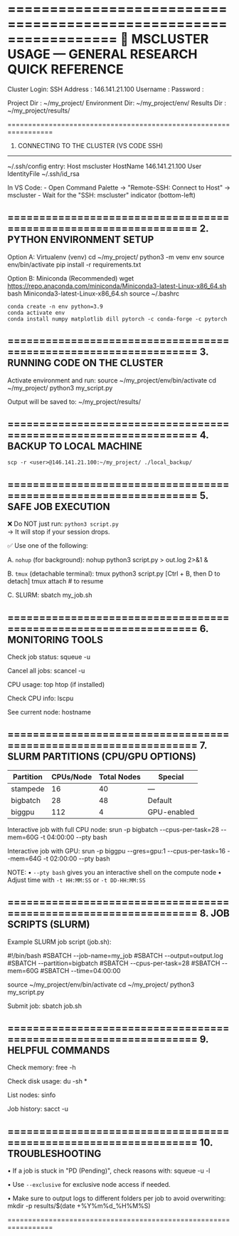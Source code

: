 =================================================================
🧠 MSCLUSTER USAGE — GENERAL RESEARCH QUICK REFERENCE
=================================================================

Cluster Login:
    SSH Address  : 146.141.21.100
    Username     : <your-username>
    Password     : <default-password>

Project Dir    : ~/my_project/
Environment Dir: ~/my_project/env/
Results Dir    : ~/my_project/results/

=================================================================
1. CONNECTING TO THE CLUSTER (VS CODE SSH)
-----------------------------------------------------------------
~/.ssh/config entry:
    Host mscluster
        HostName 146.141.21.100
        User <your-username>
        IdentityFile ~/.ssh/id_rsa

In VS Code:
    - Open Command Palette → "Remote-SSH: Connect to Host" → mscluster
    - Wait for the "SSH: mscluster" indicator (bottom-left)

=================================================================
2. PYTHON ENVIRONMENT SETUP
-----------------------------------------------------------------
Option A: Virtualenv (venv)
    cd ~/my_project/
    python3 -m venv env
    source env/bin/activate
    pip install -r requirements.txt

Option B: Miniconda (Recommended)
    wget https://repo.anaconda.com/miniconda/Miniconda3-latest-Linux-x86_64.sh
    bash Miniconda3-latest-Linux-x86_64.sh
    source ~/.bashrc

    conda create -n env python=3.9
    conda activate env
    conda install numpy matplotlib dill pytorch -c conda-forge -c pytorch

=================================================================
3. RUNNING CODE ON THE CLUSTER
-----------------------------------------------------------------
Activate environment and run:
    source ~/my_project/env/bin/activate
    cd ~/my_project/
    python3 my_script.py

Output will be saved to:
    ~/my_project/results/

=================================================================
4. BACKUP TO LOCAL MACHINE
-----------------------------------------------------------------
    scp -r <user>@146.141.21.100:~/my_project/ ./local_backup/

=================================================================
5. SAFE JOB EXECUTION
-----------------------------------------------------------------
❌ Do NOT just run: `python3 script.py`  
→ It will stop if your session drops.

✅ Use one of the following:

A. `nohup` (for background):
    nohup python3 script.py > out.log 2>&1 &

B. `tmux` (detachable terminal):
    tmux
    python3 script.py
    [Ctrl + B, then D to detach]
    tmux attach  # to resume

C. SLURM:
    sbatch my_job.sh

=================================================================
6. MONITORING TOOLS
-----------------------------------------------------------------
Check job status:
    squeue -u <your-username>

Cancel all jobs:
    scancel -u <your-username>

CPU usage:
    top
    htop  (if installed)

Check CPU info:
    lscpu

See current node:
    hostname

=================================================================
7. SLURM PARTITIONS (CPU/GPU OPTIONS)
-----------------------------------------------------------------
| Partition   | CPUs/Node | Total Nodes | Special     |
|-------------|-----------|--------------|-------------|
| stampede    | 16        | 40           | —           |
| bigbatch    | 28        | 48           | Default     |
| biggpu      | 112       | 4            | GPU-enabled |

Interactive job with full CPU node:
    srun -p bigbatch --cpus-per-task=28 --mem=60G -t 04:00:00 --pty bash

Interactive job with GPU:
    srun -p biggpu --gres=gpu:1 --cpus-per-task=16 --mem=64G -t 02:00:00 --pty bash

NOTE:
• `--pty bash` gives you an interactive shell on the compute node
• Adjust time with `-t HH:MM:SS` or `-t DD-HH:MM:SS`

=================================================================
8. JOB SCRIPTS (SLURM)
-----------------------------------------------------------------
Example SLURM job script (job.sh):

#!/bin/bash
#SBATCH --job-name=my_job
#SBATCH --output=output.log
#SBATCH --partition=bigbatch
#SBATCH --cpus-per-task=28
#SBATCH --mem=60G
#SBATCH --time=04:00:00

source ~/my_project/env/bin/activate
cd ~/my_project/
python3 my_script.py

Submit job:
    sbatch job.sh

=================================================================
9. HELPFUL COMMANDS
-----------------------------------------------------------------
Check memory:
    free -h

Check disk usage:
    du -sh *

List nodes:
    sinfo

Job history:
    sacct -u <your-username>

=================================================================
10. TROUBLESHOOTING
-----------------------------------------------------------------
• If a job is stuck in "PD (Pending)", check reasons with:
    squeue -u <your-username> -l

• Use `--exclusive` for exclusive node access if needed.

• Make sure to output logs to different folders per job to avoid overwriting:
    mkdir -p results/$(date +%Y%m%d_%H%M%S)

=================================================================
